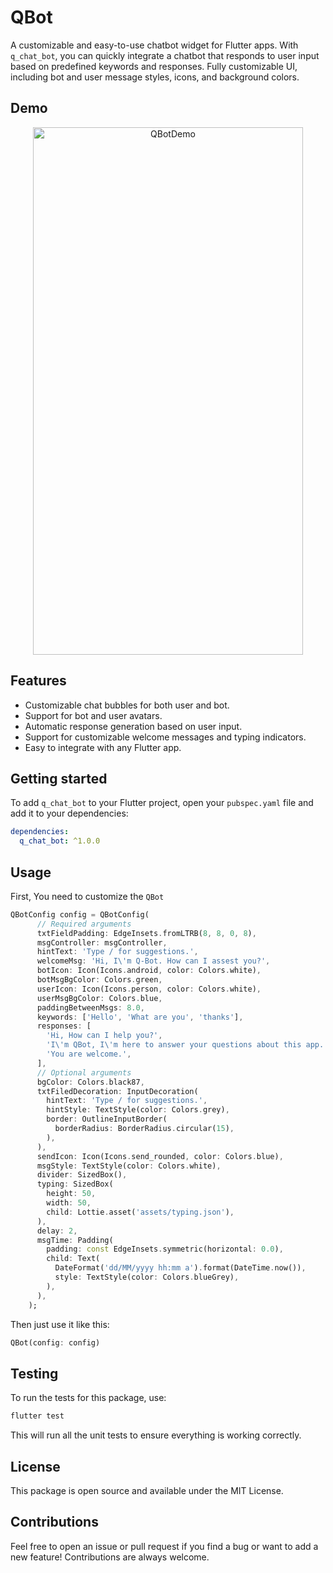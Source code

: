# QBot

A customizable and easy-to-use chatbot widget for Flutter apps. With `q_chat_bot`, you can quickly integrate a chatbot that responds to user input based on predefined keywords and responses. Fully customizable UI, including bot and user message styles, icons, and background colors.

## Demo
<p align="center"><img src="https://github.com/user-attachments/assets/4c5f21ff-3041-417e-9770-73fe1f0f7c4e"  alt="QBotDemo" height="844" width="431.38"/></p>

## Features

- Customizable chat bubbles for both user and bot.
- Support for bot and user avatars.
- Automatic response generation based on user input.
- Support for customizable welcome messages and typing indicators.
- Easy to integrate with any Flutter app.

## Getting started

To add `q_chat_bot` to your Flutter project, open your `pubspec.yaml` file and add it to your dependencies:

 ```yaml
 dependencies:
   q_chat_bot: ^1.0.0
```

## Usage

First, You need to customize the `QBot`

```dart
QBotConfig config = QBotConfig(
      // Required arguments
      txtFieldPadding: EdgeInsets.fromLTRB(8, 8, 0, 8),
      msgController: msgController,
      hintText: 'Type / for suggestions.',
      welcomeMsg: 'Hi, I\'m Q-Bot. How can I assest you?',
      botIcon: Icon(Icons.android, color: Colors.white),
      botMsgBgColor: Colors.green,
      userIcon: Icon(Icons.person, color: Colors.white),
      userMsgBgColor: Colors.blue,
      paddingBetweenMsgs: 8.0,
      keywords: ['Hello', 'What are you', 'thanks'],
      responses: [
        'Hi, How can I help you?',
        'I\'m QBot, I\'m here to answer your questions about this app.',
        'You are welcome.',
      ],
      // Optional arguments
      bgColor: Colors.black87,
      txtFiledDecoration: InputDecoration(
        hintText: 'Type / for suggestions.',
        hintStyle: TextStyle(color: Colors.grey),
        border: OutlineInputBorder(
          borderRadius: BorderRadius.circular(15),
        ),
      ),
      sendIcon: Icon(Icons.send_rounded, color: Colors.blue),
      msgStyle: TextStyle(color: Colors.white),
      divider: SizedBox(),
      typing: SizedBox(
        height: 50,
        width: 50,
        child: Lottie.asset('assets/typing.json'),
      ),
      delay: 2,
      msgTime: Padding(
        padding: const EdgeInsets.symmetric(horizontal: 0.0),
        child: Text(
          DateFormat('dd/MM/yyyy hh:mm a').format(DateTime.now()),
          style: TextStyle(color: Colors.blueGrey),
        ),
      ),
    );
```

Then just use it like this:
```dart
QBot(config: config)
```

## Testing

To run the tests for this package, use:

```bash
flutter test
```

This will run all the unit tests to ensure everything is working correctly.

## License
This package is open source and available under the MIT License.

## Contributions
Feel free to open an issue or pull request if you find a bug or want to add a new feature! Contributions are always welcome.
